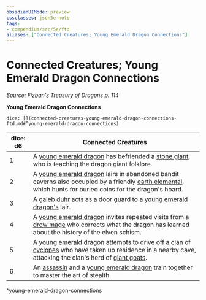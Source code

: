 ```yaml
---
obsidianUIMode: preview
cssclasses: json5e-note
tags:
- compendium/src/5e/ftd
aliases: ["Connected Creatures; Young Emerald Dragon Connections"]
---
```

# Connected Creatures; Young Emerald Dragon Connections
*Source: Fizban's Treasury of Dragons p. 114* 

**Young Emerald Dragon Connections**

`dice: [](connected-creatures-young-emerald-dragon-connections-ftd.md#^young-emerald-dragon-connections)`

| dice: d6 | Connected Creatures |
|----------|---------------------|
| 1 | A [young emerald dragon](/2-Mechanics/CLI/bestiary/dragon/young-emerald-dragon-ftd.md) has befriended a [stone giant](/2-Mechanics/CLI/bestiary/giant/stone-giant.md), who is teaching the dragon giant folklore. |
| 2 | A [young emerald dragon](/2-Mechanics/CLI/bestiary/dragon/young-emerald-dragon-ftd.md) lairs in abandoned bandit caverns also occupied by a friendly [earth elemental](/2-Mechanics/CLI/bestiary/elemental/earth-elemental.md), which hunts for buried coins for the dragon's hoard. |
| 3 | A [galeb duhr](/2-Mechanics/CLI/bestiary/elemental/galeb-duhr.md) acts as a door guard to a [young emerald dragon's](/2-Mechanics/CLI/bestiary/dragon/young-emerald-dragon-ftd.md) lair. |
| 4 | A [young emerald dragon](/2-Mechanics/CLI/bestiary/dragon/young-emerald-dragon-ftd.md) invites repeated visits from a [drow mage](/2-Mechanics/CLI/bestiary/humanoid/drow-mage.md) who corrects what the dragon has learned about the history of the elven schism. |
| 5 | A [young emerald dragon](/2-Mechanics/CLI/bestiary/dragon/young-emerald-dragon-ftd.md) attempts to drive off a clan of [cyclopes](/2-Mechanics/CLI/bestiary/giant/cyclops.md) who have taken up residence in a nearby cave, attacking the clan's herd of [giant goats](/2-Mechanics/CLI/bestiary/beast/giant-goat.md). |
| 6 | An [assassin](/2-Mechanics/CLI/bestiary/humanoid/assassin.md) and a [young emerald dragon](/2-Mechanics/CLI/bestiary/dragon/young-emerald-dragon-ftd.md) train together to master the art of stealth. |
^young-emerald-dragon-connections